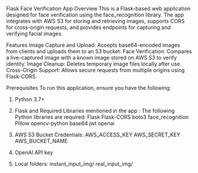 Flask Face Verification App
Overview
This is a Flask-based web application designed for face verification using the face_recognition library. The app integrates with AWS S3 for storing and retrieving images, supports CORS for cross-origin requests, and provides endpoints for capturing and verifying facial images.

Features
Image Capture and Upload: Accepts base64-encoded images from clients and uploads them to an S3 bucket.
Face Verification: Compares a live-captured image with a known image stored on AWS S3 to verify identity.
Image Cleanup: Deletes temporary image files locally after use.
Cross-Origin Support: Allows secure requests from multiple origins using Flask-CORS.

Prerequisites
To run this application, ensure you have the following:
1. Python 3.7+
2. Flask and Required Libraries mentioned in the app :
The following Python libraries are required:
Flask
Flask-CORS
boto3
face_recognition
Pillow
opencv-python
base64
jwt
openai

3. AWS S3 Bucket Credentials:
AWS_ACCESS_KEY
AWS_SECRET_KEY
AWS_BUCKET_NAME

4. OpenAI API key 

5. Local folders:
instant_input_img/
real_input_img/
